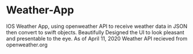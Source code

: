 # Weather-App
IOS Weather App, using openweather API to receive weather data in JSON then convert to swift objects.
Beautifully Designed the UI to look pleasant and presentable to the eye.
As of April 11, 2020 
Weather API recieved from openweather.org

